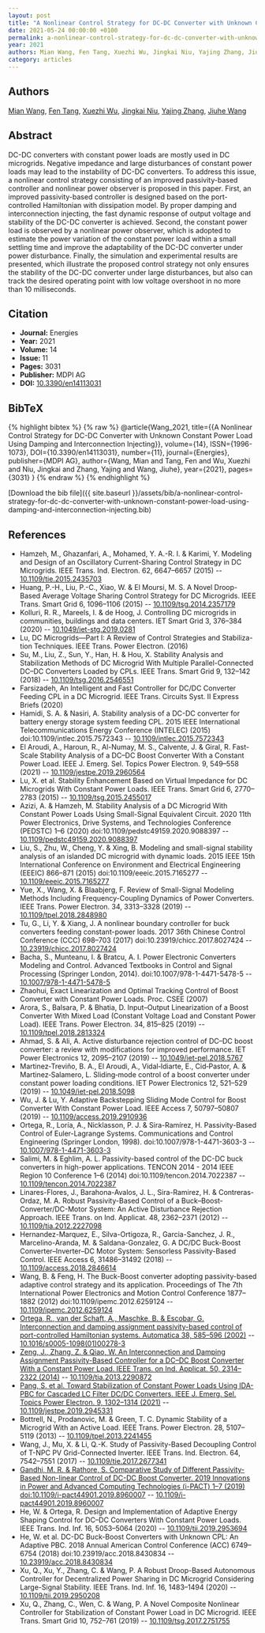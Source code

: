 ```yaml
---
layout: post
title: "A Nonlinear Control Strategy for DC-DC Converter with Unknown Constant Power Load Using Damping and Interconnection Injecting"
date: 2021-05-24 00:00:00 +0100
permalink: a-nonlinear-control-strategy-for-dc-dc-converter-with-unknown-constant-power-load-using-damping-and-interconnection-injecting
year: 2021
authors: Mian Wang, Fen Tang, Xuezhi Wu, Jingkai Niu, Yajing Zhang, Jiuhe Wang
category: articles
---
```

 
## Authors
[Mian Wang](authors/mian-wang), [Fen Tang](authors/fen-tang), [Xuezhi Wu](authors/xuezhi-wu), [Jingkai Niu](authors/jingkai-niu), [Yajing Zhang](authors/yajing-zhang), [Jiuhe Wang](authors/jiuhe-wang)
 
## Abstract
DC-DC converters with constant power loads are mostly used in DC microgrids. Negative impedance and large disturbances of constant power loads may lead to the instability of DC-DC converters. To address this issue, a nonlinear control strategy consisting of an improved passivity-based controller and nonlinear power observer is proposed in this paper. First, an improved passivity-based controller is designed based on the port-controlled Hamiltonian with dissipation model. By proper damping and interconnection injecting, the fast dynamic response of output voltage and stability of the DC-DC converter is achieved. Second, the constant power load is observed by a nonlinear power observer, which is adopted to estimate the power variation of the constant power load within a small settling time and improve the adaptability of the DC-DC converter under power disturbance. Finally, the simulation and experimental results are presented, which illustrate the proposed control strategy not only ensures the stability of the DC-DC converter under large disturbances, but also can track the desired operating point with low voltage overshoot in no more than 10 milliseconds.
 
## Citation
- **Journal:** Energies
- **Year:** 2021
- **Volume:** 14
- **Issue:** 11
- **Pages:** 3031
- **Publisher:** MDPI AG
- **DOI:** [10.3390/en14113031](https://doi.org/10.3390/en14113031)
 
## BibTeX
{% highlight bibtex %}
{% raw %}
@article{Wang_2021,
  title={{A Nonlinear Control Strategy for DC-DC Converter with Unknown Constant Power Load Using Damping and Interconnection Injecting}},
  volume={14},
  ISSN={1996-1073},
  DOI={10.3390/en14113031},
  number={11},
  journal={Energies},
  publisher={MDPI AG},
  author={Wang, Mian and Tang, Fen and Wu, Xuezhi and Niu, Jingkai and Zhang, Yajing and Wang, Jiuhe},
  year={2021},
  pages={3031}
}
{% endraw %}
{% endhighlight %}
 
[Download the bib file]({{ site.baseurl }}/assets/bib/a-nonlinear-control-strategy-for-dc-dc-converter-with-unknown-constant-power-load-using-damping-and-interconnection-injecting.bib)
 
## References
- Hamzeh, M., Ghazanfari, A., Mohamed, Y. A.-R. I. & Karimi, Y. Modeling and Design of an Oscillatory Current-Sharing Control Strategy in DC Microgrids. IEEE Trans. Ind. Electron. 62, 6647–6657 (2015) -- [10.1109/tie.2015.2435703](https://doi.org/10.1109/tie.2015.2435703)
- Huang, P.-H., Liu, P.-C., Xiao, W. & El Moursi, M. S. A Novel Droop-Based Average Voltage Sharing Control Strategy for DC Microgrids. IEEE Trans. Smart Grid 6, 1096–1106 (2015) -- [10.1109/tsg.2014.2357179](https://doi.org/10.1109/tsg.2014.2357179)
- Kolluri, R. R., Mareels, I. & de Hoog, J. Controlling DC microgrids in communities, buildings and data centers. IET Smart Grid 3, 376–384 (2020) -- [10.1049/iet-stg.2019.0281](https://doi.org/10.1049/iet-stg.2019.0281)
- Lu, DC Microgrids—Part I: A Review of Control Strategies and Stabiliza-tion Techniques. IEEE Trans. Power Electron. (2016)
- Su, M., Liu, Z., Sun, Y., Han, H. & Hou, X. Stability Analysis and Stabilization Methods of DC Microgrid With Multiple Parallel-Connected DC–DC Converters Loaded by CPLs. IEEE Trans. Smart Grid 9, 132–142 (2018) -- [10.1109/tsg.2016.2546551](https://doi.org/10.1109/tsg.2016.2546551)
- Farsizadeh, An Intelligent and Fast Controller for DC/DC Converter Feeding CPL in a DC Microgrid. IEEE Trans. Circuits Syst. II Express Briefs (2020)
- Hamidi, S. A. & Nasiri, A. Stability analysis of a DC-DC converter for battery energy storage system feeding CPL. 2015 IEEE International Telecommunications Energy Conference (INTELEC) (2015) doi:10.1109/intlec.2015.7572343 -- [10.1109/intlec.2015.7572343](https://doi.org/10.1109/intlec.2015.7572343)
- El Aroudi, A., Haroun, R., Al-Numay, M. S., Calvente, J. & Giral, R. Fast-Scale Stability Analysis of a DC–DC Boost Converter With a Constant Power Load. IEEE J. Emerg. Sel. Topics Power Electron. 9, 549–558 (2021) -- [10.1109/jestpe.2019.2960564](https://doi.org/10.1109/jestpe.2019.2960564)
- Lu, X. et al. Stability Enhancement Based on Virtual Impedance for DC Microgrids With Constant Power Loads. IEEE Trans. Smart Grid 6, 2770–2783 (2015) -- [10.1109/tsg.2015.2455017](https://doi.org/10.1109/tsg.2015.2455017)
- Azizi, A. & Hamzeh, M. Stability Analysis of a DC Microgrid With Constant Power Loads Using Small-Signal Equivalent Circuit. 2020 11th Power Electronics, Drive Systems, and Technologies Conference (PEDSTC) 1–6 (2020) doi:10.1109/pedstc49159.2020.9088397 -- [10.1109/pedstc49159.2020.9088397](https://doi.org/10.1109/pedstc49159.2020.9088397)
- Liu, S., Zhu, W., Cheng, Y. & Xing, B. Modeling and small-signal stability analysis of an islanded DC microgrid with dynamic loads. 2015 IEEE 15th International Conference on Environment and Electrical Engineering (EEEIC) 866–871 (2015) doi:10.1109/eeeic.2015.7165277 -- [10.1109/eeeic.2015.7165277](https://doi.org/10.1109/eeeic.2015.7165277)
- Yue, X., Wang, X. & Blaabjerg, F. Review of Small-Signal Modeling Methods Including Frequency-Coupling Dynamics of Power Converters. IEEE Trans. Power Electron. 34, 3313–3328 (2019) -- [10.1109/tpel.2018.2848980](https://doi.org/10.1109/tpel.2018.2848980)
- Tu, G., Li, Y. & Xiang, J. A nonlinear boundary controller for buck converters feeding constant-power loads. 2017 36th Chinese Control Conference (CCC) 698–703 (2017) doi:10.23919/chicc.2017.8027424 -- [10.23919/chicc.2017.8027424](https://doi.org/10.23919/chicc.2017.8027424)
- Bacha, S., Munteanu, I. & Bratcu, A. I. Power Electronic Converters Modeling and Control. Advanced Textbooks in Control and Signal Processing (Springer London, 2014). doi:10.1007/978-1-4471-5478-5 -- [10.1007/978-1-4471-5478-5](https://doi.org/10.1007/978-1-4471-5478-5)
- Zhaohui, Exact Linearization and Optimal Tracking Control of Boost Converter with Constant Power Loads. Proc. CSEE (2007)
- Arora, S., Balsara, P. & Bhatia, D. Input–Output Linearization of a Boost Converter With Mixed Load (Constant Voltage Load and Constant Power Load). IEEE Trans. Power Electron. 34, 815–825 (2019) -- [10.1109/tpel.2018.2813324](https://doi.org/10.1109/tpel.2018.2813324)
- Ahmad, S. & Ali, A. Active disturbance rejection control of DC–DC boost converter: a review with modifications for improved performance. IET Power Electronics 12, 2095–2107 (2019) -- [10.1049/iet-pel.2018.5767](https://doi.org/10.1049/iet-pel.2018.5767)
- Martinez‐Treviño, B. A., El Aroudi, A., Vidal‐Idiarte, E., Cid‐Pastor, A. & Martinez‐Salamero, L. Sliding‐mode control of a boost converter under constant power loading conditions. IET Power Electronics 12, 521–529 (2019) -- [10.1049/iet-pel.2018.5098](https://doi.org/10.1049/iet-pel.2018.5098)
- Wu, J. & Lu, Y. Adaptive Backstepping Sliding Mode Control for Boost Converter With Constant Power Load. IEEE Access 7, 50797–50807 (2019) -- [10.1109/access.2019.2910936](https://doi.org/10.1109/access.2019.2910936)
- Ortega, R., Loría, A., Nicklasson, P. J. & Sira-Ramírez, H. Passivity-Based Control of Euler-Lagrange Systems. Communications and Control Engineering (Springer London, 1998). doi:10.1007/978-1-4471-3603-3 -- [10.1007/978-1-4471-3603-3](https://doi.org/10.1007/978-1-4471-3603-3)
- Salimi, M. & Eghlim, A. L. Passivity-based control of the DC-DC buck converters in high-power applications. TENCON 2014 - 2014 IEEE Region 10 Conference 1–6 (2014) doi:10.1109/tencon.2014.7022387 -- [10.1109/tencon.2014.7022387](https://doi.org/10.1109/tencon.2014.7022387)
- Linares-Flores, J., Barahona-Avalos, J. L., Sira-Ramirez, H. & Contreras-Ordaz, M. A. Robust Passivity-Based Control of a Buck–Boost-Converter/DC-Motor System: An Active Disturbance Rejection Approach. IEEE Trans. on Ind. Applicat. 48, 2362–2371 (2012) -- [10.1109/tia.2012.2227098](https://doi.org/10.1109/tia.2012.2227098)
- Hernandez-Marquez, E., Silva-Ortigoza, R., Garcia-Sanchez, J. R., Marcelino-Aranda, M. & Saldana-Gonzalez, G. A DC/DC Buck-Boost Converter–Inverter–DC Motor System: Sensorless Passivity-Based Control. IEEE Access 6, 31486–31492 (2018) -- [10.1109/access.2018.2846614](https://doi.org/10.1109/access.2018.2846614)
- Wang, B. & Feng, H. The Buck-Boost converter adopting passivity-based adaptive control strategy and its application. Proceedings of The 7th International Power Electronics and Motion Control Conference 1877–1882 (2012) doi:10.1109/ipemc.2012.6259124 -- [10.1109/ipemc.2012.6259124](https://doi.org/10.1109/ipemc.2012.6259124)
- [Ortega, R., van der Schaft, A., Maschke, B. & Escobar, G. Interconnection and damping assignment passivity-based control of port-controlled Hamiltonian systems. Automatica 38, 585–596 (2002)](interconnection-and-damping-assignment-passivity-based-control-of-port-controlled-hamiltonian-systems) -- [10.1016/s0005-1098(01)00278-3](https://doi.org/10.1016/s0005-1098(01)00278-3)
- [Zeng, J., Zhang, Z. & Qiao, W. An Interconnection and Damping Assignment Passivity-Based Controller for a DC–DC Boost Converter With a Constant Power Load. IEEE Trans. on Ind. Applicat. 50, 2314–2322 (2014)](an-interconnection-and-damping-assignment-passivity-based-controller-for-a-dc-dc-boost-converter-with-a-constant-power-load) -- [10.1109/tia.2013.2290872](https://doi.org/10.1109/tia.2013.2290872)
- [Pang, S. et al. Toward Stabilization of Constant Power Loads Using IDA-PBC for Cascaded LC Filter DC/DC Converters. IEEE J. Emerg. Sel. Topics Power Electron. 9, 1302–1314 (2021)](toward-stabilization-of-constant-power-loads-using-ida-pbc-for-cascaded-i-lc-i-filter-dc-dc-converters) -- [10.1109/jestpe.2019.2945331](https://doi.org/10.1109/jestpe.2019.2945331)
- Bottrell, N., Prodanovic, M. & Green, T. C. Dynamic Stability of a Microgrid With an Active Load. IEEE Trans. Power Electron. 28, 5107–5119 (2013) -- [10.1109/tpel.2013.2241455](https://doi.org/10.1109/tpel.2013.2241455)
- Wang, J., Mu, X. & Li, Q.-K. Study of Passivity-Based Decoupling Control of T-NPC PV Grid-Connected Inverter. IEEE Trans. Ind. Electron. 64, 7542–7551 (2017) -- [10.1109/tie.2017.2677341](https://doi.org/10.1109/tie.2017.2677341)
- [Gandhi, M. R. & Rathore, S. Comparative Study of Different Passivity-Based Non-linear Control of DC-DC Boost Converter. 2019 Innovations in Power and Advanced Computing Technologies (i-PACT) 1–7 (2019) doi:10.1109/i-pact44901.2019.8960007](comparative-study-of-different-passivity-based-non-linear-control-of-dc-dc-boost-converter) -- [10.1109/i-pact44901.2019.8960007](https://doi.org/10.1109/i-pact44901.2019.8960007)
- He, W. & Ortega, R. Design and Implementation of Adaptive Energy Shaping Control for DC–DC Converters With Constant Power Loads. IEEE Trans. Ind. Inf. 16, 5053–5064 (2020) -- [10.1109/tii.2019.2953694](https://doi.org/10.1109/tii.2019.2953694)
- He, W. et al. DC-DC Buck-Boost Converters with Unknown CPL: An Adaptive PBC. 2018 Annual American Control Conference (ACC) 6749–6754 (2018) doi:10.23919/acc.2018.8430834 -- [10.23919/acc.2018.8430834](https://doi.org/10.23919/acc.2018.8430834)
- Xu, Q., Xu, Y., Zhang, C. & Wang, P. A Robust Droop-Based Autonomous Controller for Decentralized Power Sharing in DC Microgrid Considering Large-Signal Stability. IEEE Trans. Ind. Inf. 16, 1483–1494 (2020) -- [10.1109/tii.2019.2950208](https://doi.org/10.1109/tii.2019.2950208)
- Xu, Q., Zhang, C., Wen, C. & Wang, P. A Novel Composite Nonlinear Controller for Stabilization of Constant Power Load in DC Microgrid. IEEE Trans. Smart Grid 10, 752–761 (2019) -- [10.1109/tsg.2017.2751755](https://doi.org/10.1109/tsg.2017.2751755)

